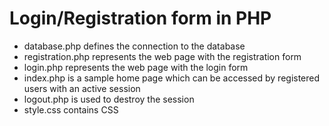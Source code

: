 # Login/Registration form in PHP
- database.php defines the connection to the database
- registration.php represents the web page with the registration form
- login.php represents the web page with the login form
- index.php is a sample home page which can be accessed by registered users with an active session
- logout.php is used to destroy the session
- style.css contains CSS
